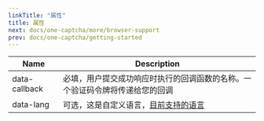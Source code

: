 ```yaml
---
linkTitle: "属性"
title: 属性
next: docs/one-captcha/more/browser-support
prev: docs/one-captcha/getting-started
---
```


| Name | Description |
| ---- | ----------- |
| data-callback | 必填，用户提交成功响应时执行的回调函数的名称。一个验证码令牌将传递给您的回调 |
| data-lang | 可选，这是自定义语言，[目前支持的语言](https://docs.xyehr.cn/zh-cn/docs/one-captcha/more/supported-language/) |
